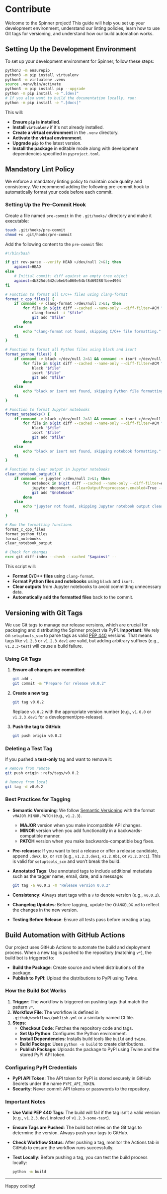 # Contribute

Welcome to the Spinner project! This guide will help you set up your development environment, understand our linting policies, learn how to use Git tags for versioning, and understand how our build automation works.

## Setting Up the Development Environment

To set up your development environment for Spinner, follow these steps:

```sh
python3 -m ensurepip
python3 -m pip install virtualenv
python3 -m virtualenv .venv
source .venv/bin/activate
python3 -m pip install pip --upgrade
python -m pip install -e ".[dev]"
# If you also want to build the documentation locally, run:
python -m pip install -e ".[docs]"
```

This will:

- **Ensure `pip` is installed**.
- **Install `virtualenv`** if it's not already installed.
- **Create a virtual environment** in the `.venv` directory.
- **Activate the virtual environment**.
- **Upgrade `pip`** to the latest version.
- **Install the package** in editable mode along with development dependencies specified in `pyproject.toml`.

## Mandatory Lint Policy

We enforce a mandatory linting policy to maintain code quality and consistency. We recommend adding the following pre-commit hook to automatically format your code before each commit.

### Setting Up the Pre-Commit Hook

Create a file named `pre-commit` in the `.git/hooks/` directory and make it executable:

```sh
touch .git/hooks/pre-commit
chmod +x .git/hooks/pre-commit
```

Add the following content to the `pre-commit` file:

```sh
#!/bin/bash

if git rev-parse --verify HEAD >/dev/null 2>&1; then
    against=HEAD
else
    # Initial commit: diff against an empty tree object
    against=4b825dc642cb6eb9a060e54bf8d69288fbee4904
fi

# Function to format all C/C++ files using clang-format
format_c_cpp_files() {
    if command -v clang-format >/dev/null 2>&1; then
        for file in $(git diff --cached --name-only --diff-filter=ACM "$against" | grep -E '\.(c|h|cpp|hpp)$'); do
            clang-format -i "$file"
            git add "$file"
        done
    else
        echo "clang-format not found, skipping C/C++ file formatting."
    fi
}

# Function to format all Python files using black and isort
format_python_files() {
    if command -v black >/dev/null 2>&1 && command -v isort >/dev/null 2>&1; then
        for file in $(git diff --cached --name-only --diff-filter=ACM "$against" | grep -E '\.py$'); do
            black "$file"
            isort "$file"
            git add "$file"
        done
    else
        echo "black or isort not found, skipping Python file formatting."
    fi
}

# Function to format Jupyter notebooks
format_notebooks() {
    if command -v black >/dev/null 2>&1 && command -v isort >/dev/null 2>&1; then
        for file in $(git diff --cached --name-only --diff-filter=ACM "$against" | grep -E '\.ipynb$'); do
            black "$file"
            isort "$file"
            git add "$file"
        done
    else
        echo "black or isort not found, skipping notebook formatting."
    fi
}

# Function to clear output in Jupyter notebooks
clear_notebook_output() {
    if command -v jupyter >/dev/null 2>&1; then
        for notebook in $(git diff --cached --name-only --diff-filter=ACM "$against" | grep -E '\.ipynb$'); do
            jupyter nbconvert --ClearOutputPreprocessor.enabled=True --inplace "$notebook"
            git add "$notebook"
        done
    else
        echo "jupyter not found, skipping Jupyter notebook output clearing."
    fi
}

# Run the formatting functions
format_c_cpp_files
format_python_files
format_notebooks
clear_notebook_output

# Check for changes
exec git diff-index --check --cached "$against" --
```

This script will:

- **Format C/C++ files** using `clang-format`.
- **Format Python files and notebooks** using `black` and `isort`.
- **Clear outputs** from Jupyter notebooks to avoid committing unnecessary data.
- **Automatically add the formatted files** back to the commit.

## Versioning with Git Tags

We use Git tags to manage our release versions, which are crucial for packaging and distributing the Spinner project via PyPI. **Important:** We rely on `setuptools_scm` to parse tags as valid [PEP 440](https://peps.python.org/pep-0440/) versions. That means tags like `v1.2.3` or `v1.2.3.dev1` are valid, but adding arbitrary suffixes (e.g., `v1.2.3-test`) will cause a build failure.

### Using Git Tags

1. **Ensure all changes are committed**:

   ```sh
   git add .
   git commit -m "Prepare for release v0.0.2"
   ```

2. **Create a new tag**:

   ```sh
   git tag v0.0.2
   ```

   Replace `v0.0.2` with the appropriate version number (e.g., `v1.0.0` or `v1.2.3.dev1` for a development/pre-release).
3. **Push the tag to GitHub**:

   ```sh
   git push origin v0.0.2
   ```

### Deleting a Test Tag

If you pushed a **test-only** tag and want to remove it:

```sh
# Remove from remote
git push origin :refs/tags/v0.0.2

# Remove from local
git tag -d v0.0.2
```

### Best Practices for Tagging

- **Semantic Versioning**: We follow [Semantic Versioning](https://semver.org/) with the format `vMAJOR.MINOR.PATCH` (e.g., `v1.2.3`).  
  - **MAJOR** version when you make incompatible API changes.  
  - **MINOR** version when you add functionality in a backwards-compatible manner.  
  - **PATCH** version when you make backwards-compatible bug fixes.

- **Pre-releases**: If you want to test a release or offer a release candidate, append `.devX`, `bX`, or `rcX` (e.g., `v1.2.3.dev1`, `v1.2.0b1`, or `v1.2.3rc1`). This is valid for `setuptools_scm` and won’t break the build.

- **Annotated Tags**: Use annotated tags to include additional metadata such as the tagger name, email, date, and a message:

  ```sh
  git tag -a v0.0.2 -m "Release version 0.0.2"
  ```

- **Consistency**: Always start tags with a `v` to denote version (e.g., `v0.0.2`).

- **Changelog Updates**: Before tagging, update the `CHANGELOG.md` to reflect the changes in the new version.

- **Testing Before Release**: Ensure all tests pass before creating a tag.

## Build Automation with GitHub Actions

Our project uses GitHub Actions to automate the build and deployment process. When a new tag is pushed to the repository (matching `v*`), the build bot is triggered to:

- **Build the Package**: Create source and wheel distributions of the package.
- **Publish to PyPI**: Upload the distributions to PyPI using Twine.

### How the Build Bot Works

1. **Trigger**: The workflow is triggered on pushing tags that match the pattern `v*`.
2. **Workflow File**: The workflow is defined in `.github/workflows/publish.yml` or a similarly named CI file.
3. **Steps**:
   - **Checkout Code**: Fetches the repository code and tags.
   - **Set Up Python**: Configures the Python environment.
   - **Install Dependencies**: Installs build tools like `build` and `twine`.
   - **Build Package**: Uses `python -m build` to create distributions.
   - **Publish Package**: Uploads the package to PyPI using Twine and the stored PyPI API token.

### Configuring PyPI Credentials

- **PyPI API Token**: The API token for PyPI is stored securely in GitHub Secrets under the name `PYPI_API_TOKEN`.
- **Security**: Never commit API tokens or passwords to the repository.

### Important Notes

- **Use Valid PEP 440 Tags**: The build will fail if the tag isn’t a valid version (e.g., `v1.2.3.dev1` instead of `v1.2.3-some-test`).
- **Ensure Tags are Pushed**: The build bot relies on the Git tags to determine the version. Always push your tags to GitHub.
- **Check Workflow Status**: After pushing a tag, monitor the Actions tab in GitHub to ensure the workflow runs successfully.
- **Test Locally**: Before pushing a tag, you can test the build process locally:

  ```sh
  python -m build
  ```

---

Happy coding!
